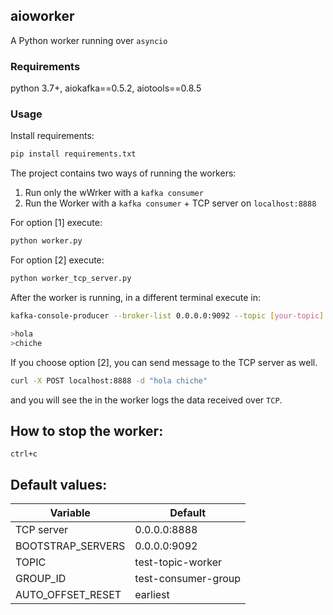 ## aioworker

A Python worker running over `asyncio`

### Requirements

python 3.7+, aiokafka==0.5.2, aiotools==0.8.5

### Usage

Install requirements:

```bash
pip install requirements.txt
```

The project contains two ways of running the workers:

1. Run only the wWrker with a `kafka consumer`
2. Run the Worker with a `kafka consumer` + TCP server on `localhost:8888`

For option [1] execute:

```bash
python worker.py
```

For option [2] execute:

```bash
python worker_tcp_server.py
```

After the worker is running, in a different terminal execute in:

```bash
kafka-console-producer --broker-list 0.0.0.0:9092 --topic [your-topic]

>hola
>chiche
```

If you choose option [2], you can send message to the TCP server as well.

```bash
curl -X POST localhost:8888 -d "hola chiche"
```

and you will see the in the worker logs the data received over `TCP`.

## How to stop the worker:

`ctrl+c`

## Default values:

| Variable | Default |
|----------|---------|
| TCP server | 0.0.0.0:8888|
| BOOTSTRAP_SERVERS | 0.0.0.0:9092|
| TOPIC | test-topic-worker|
| GROUP_ID | test-consumer-group|
| AUTO_OFFSET_RESET| earliest|
